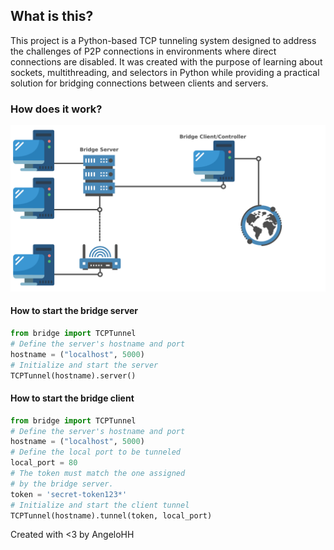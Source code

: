 ## What is this?
This project is a Python-based TCP tunneling system designed to address the challenges of P2P connections in environments where direct connections are disabled. It was created with the purpose of learning about sockets, multithreading, and selectors in Python while providing a practical solution for bridging connections between clients and servers.

### How does it work?
<p style="text-align: center">
<img src="./bridge_picture.png" alt="bridge-picture">
</p>

#### How to start the bridge server
```python
from bridge import TCPTunnel
# Define the server's hostname and port
hostname = ("localhost", 5000)
# Initialize and start the server
TCPTunnel(hostname).server()
```

#### How to start the bridge client
```python
from bridge import TCPTunnel
# Define the server's hostname and port
hostname = ("localhost", 5000)
# Define the local port to be tunneled
local_port = 80
# The token must match the one assigned 
# by the bridge server.
token = 'secret-token123*'
# Initialize and start the client tunnel
TCPTunnel(hostname).tunnel(token, local_port)
```

Created with <3 by AngeloHH